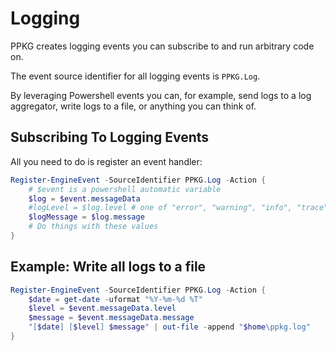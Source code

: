 # Logging
PPKG creates logging events you can subscribe to and run arbitrary code on.

The event source identifier for all logging events is `PPKG.Log`.

By leveraging Powershell events you can, for example, send logs to a log aggregator, write logs to a file, or anything you can think of.

## Subscribing To Logging Events
All you need to do is register an event handler:
```powershell
Register-EngineEvent -SourceIdentifier PPKG.Log -Action {
	# $event is a powershell automatic variable
	$log = $event.messageData
	#logLevel = $log.level # one of "error", "warning", "info", "trace"
	$logMessage = $log.message
	# Do things with these values
}
```

## Example: Write all logs to a file
```powershell
Register-EngineEvent -SourceIdentifier PPKG.Log -Action {
	$date = get-date -uformat "%Y-%m-%d %T"
	$level = $event.messageData.level
	$message = $event.messageData.message
	"[$date] [$level] $message" | out-file -append "$home\ppkg.log"
}
```
